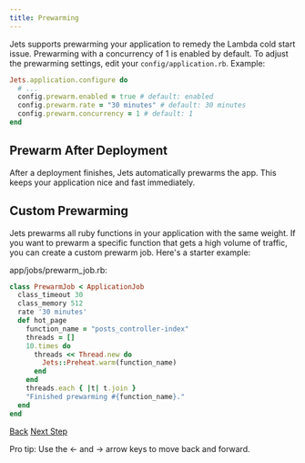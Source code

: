 ```yaml
---
title: Prewarming
---
```


Jets supports prewarming your application to remedy the Lambda cold start issue.  Prewarming with a concurrency of 1 is enabled by default.  To adjust the prewarming settings, edit your `config/application.rb`. Example:

```ruby
Jets.application.configure do
  # ...
  config.prewarm.enabled = true # default: enabled
  config.prewarm.rate = "30 minutes" # default: 30 minutes
  config.prewarm.concurrency = 1 # default: 1
end
```

## Prewarm After Deployment

After a deployment finishes, Jets automatically prewarms the app.  This keeps your application nice and fast immediately.

## Custom Prewarming

Jets prewarms all ruby functions in your application with the same weight. If you want to prewarm a specific function that gets a high volume of traffic, you can create a custom prewarm job.  Here's a starter example:

app/jobs/prewarm_job.rb:

```ruby
class PrewarmJob < ApplicationJob
  class_timeout 30
  class_memory 512
  rate '30 minutes'
  def hot_page
    function_name = "posts_controller-index"
    threads = []
    10.times do
      threads << Thread.new do
        Jets::Preheat.warm(function_name)
      end
    end
    threads.each { |t| t.join }
    "Finished prewarming #{function_name}."
  end
end
```

<a id="prev" class="btn btn-basic" href="{% link _docs/function-properties.md %}">Back</a>
<a id="next" class="btn btn-primary" href="{% link _docs/env-files.md %}">Next Step</a>
<p class="keyboard-tip">Pro tip: Use the <- and -> arrow keys to move back and forward.</p>
